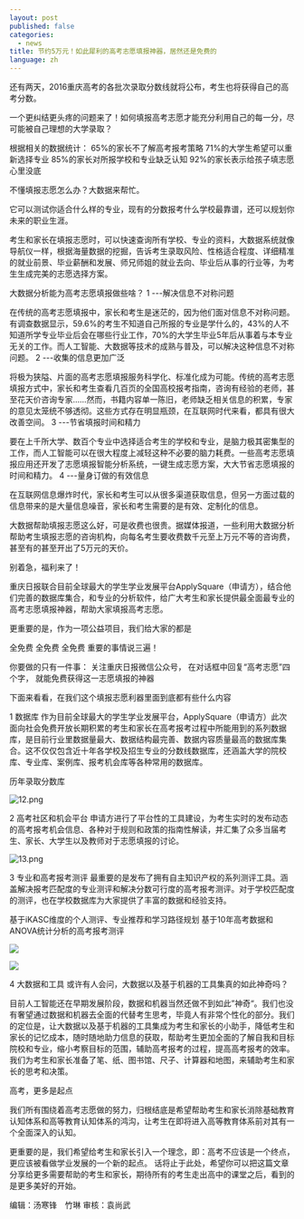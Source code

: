 ```yaml
---
layout: post
published: false
categories:
  - news
title: 节约5万元！如此犀利的高考志愿填报神器，居然还是免费的
language: zh
---
```

还有两天，2016重庆高考的各批次录取分数线就将公布，考生也将获得自己的高考分数。

一个更纠结更头疼的问题来了！如何填报高考志愿才能充分利用自己的每一分，尽可能被自己理想的大学录取？


根据相关的数据统计：
65%的家长不了解高考报考策略
71%的大学生希望可以重新选择专业
85%的家长对所报学校和专业缺乏认知
92%的家长表示给孩子填志愿心里没底

不懂填报志愿怎么办？大数据来帮忙。

它可以测试你适合什么样的专业，现有的分数报考什么学校最靠谱，还可以规划你未来的职业生涯。

考生和家长在填报志愿时，可以快速查询所有学校、专业的资料，大数据系统就像导航仪一样，根据海量数据的挖掘，告诉考生录取风险、性格适合程度、详细精准的就业前景、毕业薪酬和发展、师兄师姐的就业去向、毕业后从事的行业等，为考生生成完美的志愿选择方案。

大数据分析能为高考志愿填报做些啥？
1
---解决信息不对称问题

在传统的高考志愿填报中，家长和考生是迷茫的，因为他们面对信息不对称问题。有调查数据显示，59.6%的考生不知道自己所报的专业是学什么的，43%的人不知道所学专业毕业后会在哪些行业工作，70%的大学生毕业5年后从事着与本专业无关的工作。而人工智能、大数据等技术的成熟与普及，可以解决这种信息不对称问题。
2
---收集的信息更加广泛

将极为狭隘、片面的高考志愿填报服务科学化、标准化成为可能。传统的高考志愿填报方式中，家长和考生查看几百页的全国高校报考指南，咨询有经验的老师，甚至花天价咨询专家……然而，书籍内容单一陈旧，老师缺乏相关信息的积累，专家的意见太笼统不够透彻。这些方式存在明显瓶颈，在互联网时代来看，都具有很大改善空间。
3
---节省填报时间和精力

要在上千所大学、数百个专业中选择适合考生的学校和专业，是脑力极其密集型的工作，而人工智能可以在很大程度上减轻这种不必要的脑力耗费。一些高考志愿填报应用还开发了志愿填报智能分析系统，一键生成志愿方案，大大节省志愿填报的时间和精力。
4
---量身订做的有效信息

在互联网信息爆炸时代，家长和考生可以从很多渠道获取信息，但另一方面过载的信息带来的是大量信息噪音，家长和考生需要的是有效、定制化的信息。

大数据帮助填报志愿这么好，可是收费也很贵。据媒体报道，一些利用大数据分析帮助考生填报志愿的咨询机构，向每名考生要收费数千元至上万元不等的咨询费，甚至有的甚至开出了5万元的天价。



别着急，福利来了！

重庆日报联合目前全球最大的学生学业发展平台ApplySquare（申请方），结合他们完善的数据库集合，和专业的分析软件，给广大考生和家长提供最全面最专业的高考志愿填报神器，帮助大家填报高考志愿。

更重要的是，作为一项公益项目，我们给大家的都是

全免费
全免费
全免费
重要的事情说三遍！

你要做的只有一件事：
关注重庆日报微信公众号，
在对话框中回复“高考志愿”四个字，
就能免费获得这一志愿填报的神器


下面来看看，在我们这个填报志愿利器里面到底都有些什么内容

1
数据库
作为目前全球最大的学生学业发展平台，ApplySquare（申请方）此次面向社会免费开放长期积累的考生和家长在高考报考过程中所能用到的系列数据库，是目前行业里数据量最大、数据结构最完善、数据内容质量最高的数据库集合。这不仅仅包含近十年各学校及招生专业的分数线数据库，还涵盖大学的院校库、专业库、案例库、报考机会库等各种常用的数据库。

历年录取分数库

![12.png]({{site.baseurl}}/image/12.png)

2
高考社区和机会平台
申请方进行了平台性的工具建设，为考生实时的发布动态的高考报考机会信息、各种对于规则和政策的指南性解读，并汇集了众多当届考生、家长、大学生以及教师对于志愿填报的讨论。

![13.png]({{site.baseurl}}/image/13.png)


3
专业和高考报考测评
最重要的是发布了拥有自主知识产权的系列测评工具。涵盖解决报考匹配度的专业测评和解决分数可行度的高考报考测评。对于学校匹配度的测评，也在学校数据库为大家提供了丰富的数据和经验支持。


基于iKASC维度的个人测评、专业推荐和学习路径规划
基于10年高考数据和ANOVA统计分析的高考报考测评

![]({{site.baseurl}}/image/14.png)

![]({{site.baseurl}}/image/15.png)

4
大数据和工具
或许有人会问，大数据以及基于机器的工具集真的如此神奇吗？

目前人工智能还在早期发展阶段，数据和机器当然还做不到如此”神奇“。我们也没有奢望通过数据和机器去全面的代替考生思考，毕竟人有非常个性化的部分。我们的定位是，让大数据以及基于机器的工具集成为考生和家长的小助手，降低考生和家长的记忆成本，随时随地助力信息的获取，帮助考生更加全面的了解自我和目标院校和专业，缩小考察目标的范围，辅助高考报考的过程，提高高考报考的效率。我们为考生和家长准备了笔、纸、图书馆、尺子、计算器和地图，来辅助考生和家长的思考和决策。


 
高考，更多是起点

我们所有围绕着高考志愿做的努力，归根结底是希望帮助考生和家长消除基础教育认知体系和高等教育认知体系的鸿沟，让考生在即将进入高等教育体系前对其有一个全面深入的认知。

更重要的是，我们希望给考生和家长引入一个理念，即：高考不应该是一个终点，更应该被看做学业发展的一个新的起点。
话将止于此处，希望你可以把这篇文章分享给更多需要帮助的考生和家长，期待所有的考生走出高中的课堂之后，看到的是更多美好的开始。

编辑：汤寒锋　竹琳
审核：袁尚武


